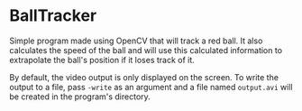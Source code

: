 # BallTracker

Simple program made using OpenCV that will track a red ball. It also calculates the speed of the ball and will use this calculated information to extrapolate the ball's position if it loses track of it.

By default, the video output is only displayed on the screen. To write the output to a file, pass `-write` as an argument and a file named `output.avi` will be created in the program's directory.
